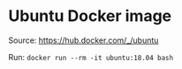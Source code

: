 # Ubuntu Docker image

Source: https://hub.docker.com/_/ubuntu

Run: `docker run --rm -it ubuntu:18.04 bash`
